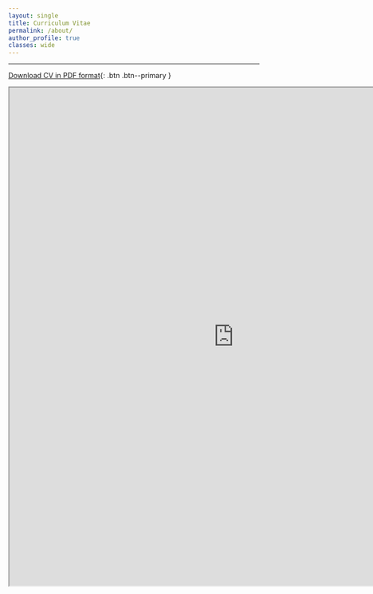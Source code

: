 ```yaml
---
layout: single
title: Curriculum Vitae
permalink: /about/
author_profile: true
classes: wide
---
```


---

[Download CV in PDF format](https://www.ocean.washington.edu/files/ethan_campbell_cv_2019-08-18-20190818105544.pdf){: .btn .btn--primary }

<iframe src="https://www.ocean.washington.edu/files/ethan_campbell_cv_2019-08-18-20190818105544.pdf" width="900" height="1000"></iframe>

